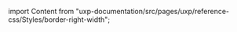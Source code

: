 
import Content from "uxp-documentation/src/pages/uxp/reference-css/Styles/border-right-width";

<Content query="product=photoshop"/>
